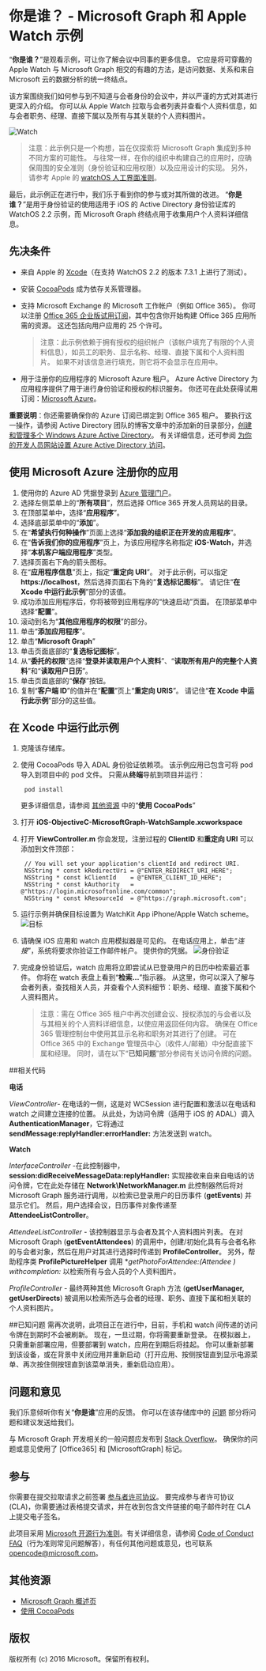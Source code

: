 # 你是谁？ - Microsoft Graph 和 Apple Watch 示例

“**你是谁？**”是观看示例，可让你了解会议中同事的更多信息。 它应是将可穿戴的 Apple Watch 与 Microsoft Graph 相交的有趣的方法，是访问数据、关系和来自 Microsoft 云的数据分析的统一终结点。

该方案围绕我们如何参与到不知道与会者身份的会议中，并以严谨的方式对其进行更深入的介绍。 你可以从 Apple Watch 拉取与会者列表并查看个人资料信息，如与会者职务、经理、直接下属以及所有与其关联的个人资料图片。

![Watch](../https://github.com/microsoftgraph/iOS-objectiveC-apple-watch-sample/blob/master/Images/WatchScene.jpg)


> 注意：此示例只是一个构想，旨在仅探索将 Microsoft Graph 集成到多种不同方案的可能性。 与往常一样，在你的组织中构建自己的应用时，应确保周围的安全准则（身份验证和应用权限）以及应用设计的实现。 另外，请参考 Apple 的 [watchOS 人工界面准则](https://developer.apple.com/watch/human-interface-guidelines/)。

最后，此示例正在进行中，我们乐于看到你的参与或对其所做的改进。 “**你是谁？**”是用于身份验证的使用适用于 iOS 的 Active Directory 身份验证库的 WatchOS 2.2 示例，而 Microsoft Graph 终结点用于收集用户个人资料详细信息。 

## 先决条件
* 来自 Apple 的 [Xcode](https://developer.apple.com/xcode/downloads/)（在支持 WatchOS 2.2 的版本 7.3.1 上进行了测试）。
* 安装 [CocoaPods](https://guides.cocoapods.org/using/using-cocoapods.html) 成为依存关系管理器。
* 支持 Microsoft Exchange 的 Microsoft 工作帐户（例如 Office 365）。  你可以注册 [Office 365 企业版试用订阅](https://products.office.com/en-us/business/office-365-enterprise-e5-business-software)，其中包含你开始构建 Office 365 应用所需的资源。 这还包括向用户应用的 25 个许可。

     > 注意：此示例依赖于拥有授权的组织帐户（该帐户填充了有限的个人资料信息），如员工的职务、显示名称、经理、直接下属和个人资料图片。 如果不对该信息进行填充，则它将不会显示在应用中。    
* 用于注册你的应用程序的 Microsoft Azure 租户。 Azure Active Directory 为应用程序提供了用于进行身份验证和授权的标识服务。 你还可在此处获得试用订阅：[Microsoft Azure](https://account.windowsazure.com/SignUp)。

**重要说明**：你还需要确保你的 Azure 订阅已绑定到 Office 365 租户。 要执行这一操作，请参阅 Active Directory 团队的博客文章中的添加新的目录部分，[创建和管理多个 Windows Azure Active Directory](http://blogs.technet.com/b/ad/archive/2013/11/08/creating-and-managing-multiple-windows-azure-active-directories.aspx)。 有关详细信息，还可参阅 [为你的开发人员网站设置 Azure Active Directory 访问](http://msdn.microsoft.com/office/office365/howto/setup-development-environment#bk_CreateAzureSubscription)。


## 使用 Microsoft Azure 注册你的应用
1.  使用你的 Azure AD 凭据登录到 [Azure 管理门户](https://manage.windowsazure.com)。
2.  选择左侧菜单上的“**所有项目**”，然后选择 Office 365 开发人员网站的目录。
3.  在顶部菜单中，选择“**应用程序**”。
4.  选择底部菜单中的“**添加**”。
5.  在“**希望执行何种操作**”页面上选择“**添加我的组织正在开发的应用程序**”。
6.  在“**告诉我们你的应用程序**”页上，为该应用程序名称指定 **iOS-Watch**，并选择“**本机客户端应用程序**”类型。
7.  选择页面右下角的箭头图标。
8.  在“**应用程序信息**”页上，指定“**重定向 URI**”。 对于此示例，可以指定 **https://localhost**，然后选择页面右下角的“**复选标记图标**”。 请记住“**在 Xcode 中运行此示例**”部分的该值。
9.  成功添加应用程序后，你将被带到应用程序的“快速启动”页面。 在顶部菜单中选择“**配置**”。
10. 滚动到名为“**其他应用程序的权限**”的部分。
11. 单击“**添加应用程序**”。
12. 单击“**Microsoft Graph**” 
13. 单击页面底部的“**复选标记图标**”。
14. 从“**委托的权限**”选择“**登录并读取用户个人资料**”、“**读取所有用户的完整个人资料**”和“**读取用户日历**”。
15. 单击页面底部的“**保存**”按钮。
16. 复制“**客户端 ID**”的值并在“**配置**”页上“**重定向 URIS**”。 请记住“**在 Xcode 中运行此示例**”部分的这些值。

## 在 Xcode 中运行此示例

1. 克隆该存储库。
2. 使用 CocoaPods 导入 ADAL 身份验证依赖项。 该示例应用已包含可将 pod 导入到项目中的 pod 文件。 只需从**终端**导航到项目并运行：

        pod install

     更多详细信息，请参阅 [其他资源](#其他资源) 中的“**使用 CocoaPods**”

3. 打开 **iOS-ObjectiveC-MicrosoftGraph-WatchSample.xcworkspace**
4. 打开 **ViewController.m** 你会发现，注册过程的 **ClientID** 和**重定向 URI** 可以添加到文件顶部：

        // You will set your application's clientId and redirect URI.
        NSString * const kRedirectUri = @"ENTER_REDIRECT_URI_HERE";
        NSString * const kClientId    = @"ENTER_CLIENT_ID_HERE";
        NSString * const kAuthority   = @"https://login.microsoftonline.com/common";
        NSString * const kResourceId  = @"https://graph.microsoft.com";

5. 运行示例并确保目标设置为 WatchKit App iPhone/Apple Watch scheme。
![目标](../https://github.com/microsoftgraph/iOS-objectiveC-apple-watch-sample/blob/master/Images/target.jpg)
6. 请确保 iOS 应用和 watch 应用模拟器是可见的。 在电话应用上，单击“*连接*”，系统将要求你验证工作邮件帐户。 提供你的凭据。
![身份验证](../https://github.com/microsoftgraph/iOS-objectiveC-apple-watch-sample/blob/master/Images/Authentication.jpg)
6. 完成身份验证后，watch 应用将立即尝试从已登录用户的日历中检索最近事件。 你将在 watch 表盘上看到“**检索...**”指示器。 从这里，你可以深入了解与会者列表，查找相关人员，并查看个人资料细节：职务、经理、直接下属和个人资料图片。

    > 注意：需在 Office 365 租户中再次创建会议、授权添加的与会者以及与其相关的个人资料详细信息，以使应用返回任何内容。 确保在 Office 365 管理控制台中使用其显示名称和职务对其进行了创建。 可在 Office 365 中的 Exchange 管理员中心（收件人/邮箱）中分配直接下属和经理。 同时，请在以下“**已知问题**”部分参阅有关访问令牌的问题。

##相关代码

**电话**

*ViewController*- 在电话的一侧，这是对 WCSession 进行配置和激活以在电话和 watch 之间建立连接的位置。 从此处，为访问令牌（适用于 iOS 的 ADAL）调入 **AuthenticationManager**，它将通过 **sendMessage:replyHandler:errorHandler:** 方法发送到 watch。 

**Watch**

*InterfaceController* -在此控制器中，**session:didReceiveMessageData:replyHandler:** 实现接收来自来自电话的访问令牌，它在此处存储在 **Network\NetworkManager.m** 此控制器然后将对 Microsoft Graph 服务进行调用，以检索已登录用户的日历事件 (**getEvents**) 并显示它们。 然后，用户选择会议，日历事件对象传递至 **AttendeeListController**。

*AttendeeListController* - 该控制器显示与会者及其个人资料图片列表。 在对 Microsoft Graph (**getEventAttendees**) 的调用中，创建/初始化具有与会者名称的与会者对象，然后在用户对其进行选择时传递到 **ProfileController**。 另外，帮助程序类 **ProfilePictureHelper** 调用 **getPhotoForAttendee:(Attendee *) withcompletion:** 以检索所有与会人员的个人资料图片。
  
*ProfileController* - 最终两种其他 Microsoft Graph 方法 (**getUserManager, getUserDirects**) 被调用以检索所选与会者的经理、职务、直接下属和相关联的个人资料图片。


##已知问题
需再次说明，此项目正在进行中，目前，手机和 watch 间传递的访问令牌在到期时不会被刷新。 现在，一旦过期，你将需要重新登录。 在模拟器上，只需重新部署应用，但要部署到 watch，应用在到期后将挂起。 你可以重新部署到该设备，或在背景中关闭应用并重新启动（打开应用、按侧按钮直到显示电源菜单、再次按住侧按钮直到该菜单消失，重新启动应用）。

## 问题和意见

我们乐意倾听你有关“**你是谁**”应用的反馈。 你可以在该存储库中的 [问题](https://github.com/microsoftgraph/iOS-objectiveC-apple-watch-sample/issues) 部分将问题和建议发送给我们。

与 Microsoft Graph 开发相关的一般问题应发布到 [Stack Overflow](http://stackoverflow.com/questions/tagged/Office365+API)。 确保你的问题或意见使用了 [Office365] 和 [MicrosoftGraph] 标记。

## 参与
你需要在提交拉取请求之前签署 [参与者许可协议](https://cla.microsoft.com/)。 要完成参与者许可协议 (CLA)，你需要通过表格提交请求，并在收到包含文件链接的电子邮件时在 CLA 上提交电子签名。

此项目采用 [Microsoft 开源行为准则](https://opensource.microsoft.com/codeofconduct/)。有关详细信息，请参阅 [Code of Conduct FAQ](https://opensource.microsoft.com/codeofconduct/faq/)（行为准则常见问题解答），有任何其他问题或意见，也可联系 [opencode@microsoft.com](mailto:opencode@microsoft.com)。

## 其他资源

* [Microsoft Graph 概述页](https://graph.microsoft.io)
* [使用 CocoaPods](https://guides.cocoapods.org/using/using-cocoapods.html)

## 版权
版权所有 (c) 2016 Microsoft。保留所有权利。
